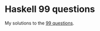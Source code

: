 Haskell 99 questions
===

My solutions to the [99 questions](http://www.haskell.org/haskellwiki/99_questions).
